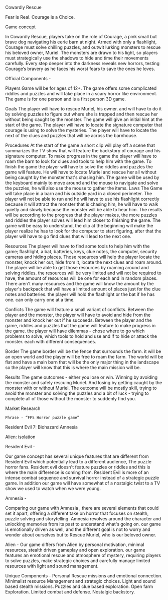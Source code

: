 Cowardly Rescue

Fear is Real. Courage is a Choice.


















Game concept

In Cowardly Rescue, players take on the role of Courage, a pink small but brave dog navigating his eerie barn at night. Armed with only a flashlight, Courage must solve chilling puzzles, and outwit lurking monsters to rescue his beloved owner, Muriel. The monsters are drawn to his light, so players must strategically use the shadows to hide and time their movements carefully. Every step deeper into the darkness reveals new horrors, testing Courage’s bravery as he faces his worst fears to save the ones he loves.




Official Components - 

Players
	Game will be for ages of 12+.
The game offers some complicated riddles and puzzles and will take place in a scary horror like environment.
The game is for one person and is a first person 3D game.

Goals 
	The player will have to rescue Muriel, his owner.
and will have to do it by solving puzzles to figure out where she is trapped and then rescue her without being caught by the monster.
The game will give an initial hint at the start of the game. The player will have to locate the signature computer that courage is using to solve the mysteries.
The player will have to locate the next of the clues and puzzles that will be across the barnhouse.

Procedures
At the start of the game a short clip will play off a scene that summarizes the TV show that will feature the backstory of courage and his signature computer.
To make progress in the game the player will have to roam the barn to look for clues and tools to help him with the game.
To finish the game the player will have to solve the riddles and puzzles the game will feature. He will have to locate Muriel and rescue her all without being caught by the monster that's chasing him.
The game will be used by the keyboard mainly to move around and the mouse to navigate and solve the puzzles, he will also use the mouse to gather the items.
Laws
The Game will take place in a barn and his outside yard in a closed perimeter. The player will not be able to run and he will have to use his flashlight correctly because it will attract the monster that is chasing him, he will have to walk quietly and slowly because the monster will be able to hear him. The results will be according to the progress that the player makes, the more puzzles and riddles the player solves will lead him closer to finishing the game. The game will be easy to understand, the clip at the beginning will make the player realize he has to look for the computer to start figuring, after that the player will have to go find clues that will lead to the next one.

Resources
The player will have to find some tools to help him with the game; flashlight, a bat, batteries, keys, clue notes, the computer, security cameras and hiding places.
Those resources will help the player locate the monster, knock her out, hide from it, locate the next clues and roam around.
The player will be able to get those resources by roaming around and solving riddles.
the resources will be very limited and will not be required to have, the amount of resources will be one for each and in random places.
There aren't many resources and the game will know the amount by the player's backpack that will have a limited amount of places just for the clue notes and batteries.
the player will hold the flashlight or the bat if he has one. can only carry one at a time. 

 
	
Conflicts
		The game will feature a small variant of conflicts.
		Between the player and the monster, the player will have 
to avoid and hide from the monster and knock her out if he succeeds.
Between the player and the game, riddles and puzzles that the game will feature to make progress in the game.
the player will have dilemmas - chose where to go which problems to solve, which tools to hold and use and if to hide or attack the monster. each with different consequences.

Border
The game border will be the fence that surrounds the farm. it will be an open world and the player will be free to roam the farm.
The world will be flat and have a main barn that will be the only major thing in the landscape so the player will know that this is where the main mission will be.

Results
	The game outcomes - either you lose or win.
Winning by avoiding the monster and safely rescuing Muriel.
And losing by getting caught by the monster with or without Muriel.
The outcome will be mostly skill, trying to avoid the monster and solving the puzzles and a bit of luck - trying to complete all of those without the monster to suddenly find you.





Market Research
	
	Phrase - “FPS Horror puzzle game”
Resident Evil 7: Biohazard
Amnesia 

Alien: isolation


Resident Evil - 

Our game concept has several unique features that are different from Resident Evil which potentially lead to a different audience, The puzzle horror fans.
Resident evil doesn't feature puzzles or riddles and this is where the main difference is coming from.
Resident Evil is more of an intense combat sequence and survival horror instead of a strategic puzzle game.
In addition our game will have somewhat of a nostalgic twist to a TV show we used to watch when we were young.

Amnesia - 

Comparing our game with Amnesia , there are several elements that could set it apart, offering a different take on horror that focuses on stealth, puzzle solving and storytelling. 
Amnesia revolves around the character and unlocking memories from its past to understand what's going on.
our game is emotionally driven as well, and the different goal is not to worry and wonder about ourselves but to Rescue Muriel, who is our beloved owner.

Alien - 
Our game differs from Alien by personal motivation, minimal resources, stealth driven gameplay and open exploration.
our game features an emotional rescue and atmosphere of mystery, requiring players to solve puzzles, make strategic choices and carefully manage limited resources with light and sound management.






Unique Components - 
Personal Rescue missions and emotional connection.
Minimalist resource Management and strategic choices.
Light and sound based stealth missions.
Puzzles and clue based exploration.
Open farm Exploration.
Limited combat and defense.
Nostalgic backstory.

